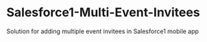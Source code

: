 # Salesforce1-Multi-Event-Invitees
Solution for adding multiple event invitees in Salesforce1 mobile app
